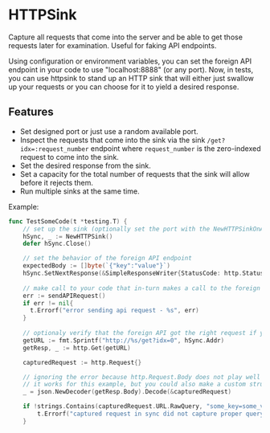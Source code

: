 HTTPSink
======================

Capture all requests that come into the server and be able to get those requests later for examination. Useful for faking API endpoints.

Using configuration or environment variables, you can set the foreign API endpoint in your code to use "localhost:8888" (or any port). Now, in tests, you can use httpsink to stand up an HTTP sink that will either just swallow up your requests or you can choose for it to yield a desired response.

## Features

- Set designed port or just use a random available port.
- Inspect the requests that come into the sink via the sink `/get?idx=:request_number` endpoint where `request_number` is the zero-indexed request to come into the sink.
- Set the desired response from the sink.
- Set a capacity for the total number of requests that the sink will allow before it rejects them.
- Run multiple sinks at the same time.

Example:

```go
func TestSomeCode(t *testing.T) {
	// set up the sink (optionally set the port with the NewHTTPSinkOnAdder("localhost:8888"))
	hSync, _ := NewHTTPSink()
	defer hSync.Close()

	// set the behavior of the foreign API endpoint
	expectedBody := []byte(`{"key":"value"}`)
	hSync.SetNextResponse(&SimpleResponseWriter{StatusCode: http.StatusTeapot, Body: expectedBody})
	
	// make call to your code that in-turn makes a call to the foreign API endpoint
	err := sendAPIRequest()
	if err != nil{
	  t.Errorf("error sending api request - %s", err)
	}
	
	// optionaly verify that the foreign API got the right request if you like
	getURL := fmt.Sprintf("http://%s/get?idx=0", hSync.Addr)
	getResp, _ := http.Get(getURL)

	capturedRequest := http.Request{}

	// ignoring the error because http.Request.Body does not play well with json.Decode
	// it works for this example, but you could also make a custom struct or use simplejson
	_ = json.NewDecoder(getResp.Body).Decode(&capturedRequest)

	if !strings.Contains(capturedRequest.URL.RawQuery, "some_key=some_value") {
		t.Errorf("captured request in sync did not capture proper query - %s", capturedRequest.URL.RawQuery)
	}
```
